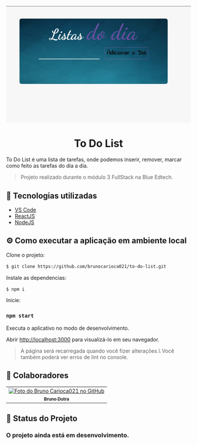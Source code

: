<img align="center" src="src/assets/img/tela%20print.jpg" alt="imagem printada do ínicio da tela To Do List">

<h1 align="center">To Do List</h1>

<p>
To Do List é uma lista de tarefas, onde podemos inserir, remover, marcar como feito as tarefas do dia a dia.
</p>

> Projeto realizado durante o módulo 3 FullStack na Blue Edtech.

## 🚀 Tecnologias utilizadas

* [VS Code](https://code.visualstudio.com/docs)
* [ReactJS](https://reactjs.org/)
* [NodeJS](https://nodejs.org/en/docs/)

## ⚙️ Como executar a aplicação em ambiente local

Clone o projeto:

```bash
$ git clone https://github.com/brunocarioca021/to-do-list.git
```
Instale as dependencias:

```
$ npm i
```
Inicie:
### `npm start`

Executa o aplicativo no modo de desenvolvimento.

Abrir [http://localhost:3000](http://localhost:3000) para visualizá-lo em seu navegador.
>A página será recarregada quando você fizer alterações.\ Você também poderá ver erros de lint no console.

## 🤝 Colaboradores

<table>
  <tr>
    <td align="center">
      <a href="#">
        <img src="https://avatars.githubusercontent.com/u/88523196?v=4" width="100px;" alt="Foto do Bruno Carioca021 no GitHub"/><br>
        <sub>
          <b>Bruno Dutra</b>
        </sub>
      </a>
    </td>
  </tr>
</table>

## 🔧 Status do Projeto

<h3>
O projeto ainda está em desenvolvimento.
</h3>

